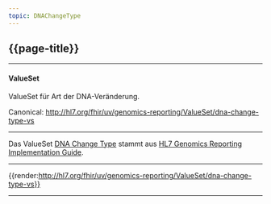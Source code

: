 ```yaml
---
topic: DNAChangeType
---
```


## {{page-title}}

---

#### ValueSet

ValueSet für Art der DNA-Veränderung.

Canonical: http://hl7.org/fhir/uv/genomics-reporting/ValueSet/dna-change-type-vs

---

Das ValueSet [DNA Change Type](http://hl7.org/fhir/uv/genomics-reporting/STU3/ValueSet-dna-change-type-vs.html) stammt aus [HL7 Genomics Reporting Implementation Guide](http://hl7.org/fhir/uv/genomics-reporting/STU3/).

---

{{render:http://hl7.org/fhir/uv/genomics-reporting/ValueSet/dna-change-type-vs}}

---